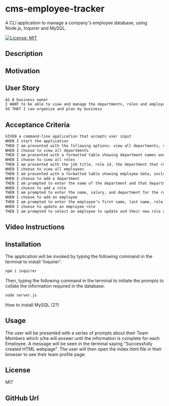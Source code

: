 # cms-employee-tracker
A CLI application to manage a company's employee database, using Node.js, Inquirer and MySQL.

[![License: MIT](https://img.shields.io/badge/License-MIT-yellow.svg)](https://opensource.org/licenses/MIT)


## Description

    
## Motivation


## User Story

```md
AS A business owner
I WANT to be able to view and manage the departments, roles and employees in my company
SO THAT I can organize and plan my business
```

## Acceptance Criteria

```md
GIVEN a command-line application that accepts user input
WHEN I start the application
THEN I am presented with the following options: view all departments, view all roles, view all employees, add a department, add a role, add an employee, and update an employee role
WHEN I choose to view all departments
THEN I am presented with a formatted table showing department names and department ids
WHEN I choose to view all roles
THEN I am presented with the job title, role id, the department that role belongs to, and the salary for that role
WHEN I choose to view all employees
THEN I am presented with a formatted table showing employee data, including employee ids, first names, last names, job titles, departments, salaries, and managers that the employees report to
WHEN I choose to add a department
THEN I am prompted to enter the name of the department and that department is added to the database
WHEN I choose to add a role
THEN I am prompted to enter the name, salary, and department for the role and that role is added to the database
WHEN I choose to add an employee
THEN I am prompted to enter the employee’s first name, last name, role, and manager, and that employee is added to the database
WHEN I choose to update an employee role
THEN I am prompted to select an employee to update and their new role and this information is updated in the database 
```

## Video Instructions


## Installation
The application will be invoked by typing the following command in the terminal to install 'Inquirer':

```bash
npm i inquirer
```

Then, typing the following command in the terminal to initiate the prompts to collate the information required in the database:

```bash
node server.js
```

How to install MySQL (2?)


## Usage
The user will be presented with a series of prompts about their Team Members which s/he will answer until the information is complete for each Employee.  A message will be seen in the terminal saying "Successfully created HTML webpage".  The user will then open the index.html file in their browser to see their team profile page.

## License
MIT

## GitHub Url